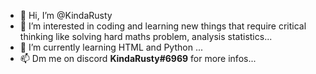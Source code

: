 - 👋 Hi, I’m @KindaRusty
- 👀 I’m interested in coding and learning new things that require critical thinking like solving hard maths problem, analysis statistics...
- 🌱 I’m currently learning HTML and Python ...
- 📫 Dm me on discord **KindaRusty#6969** for more infos...

<!---
KindaRusty/KindaRusty is a ✨ special ✨ repository because its `README.md` (this file) appears on your GitHub profile.
You can click the Preview link to take a look at your changes.
--->
